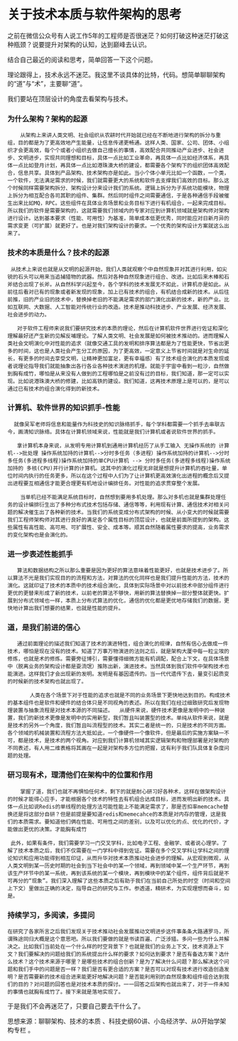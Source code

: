 # 关于技术本质与软件架构的思考


之前在微信公众号有人说工作5年的工程师是否很迷茫？如何打破这种迷茫打破这种瓶颈？说要提升对架构的认知，达到巅峰去认识。

结合自己最近的阅读和思考，简单回答一下这个问题。

理论跟得上，技术永远不迷茫。我这里不谈具体的比特，代码。想简单聊聊架构的“道”与“术”，主要聊“道”。

我们要站在顶层设计的角度去看架构与技术。

### 为什么架构？架构的起源
        
        从架构上来讲人类文明、社会组织从农耕时代开始就已经在不断地进行架构的拆分与重组，目的都是为了更高效地产生能量，让信息传递更畅通。这样人类、国家、公司、团体、小组织才会更高效，每个个或者小组织去做自己擅长的事情，高效配合共同推动产业进步、社会进步、文明进步，实现共同理想和目标，具体一点比如工业革命，再具体一点比如经济体系，再具体一点比如登月计划，再具体一点比如港珠澳大桥的建设，都需要各个架构下的组织团体高效配合，信息共享。具体到产品架构、技术架构亦是如此。当小个体小单元比如一个函数，一个类，一个软件，无法满足需求的时候，我们就需要更大的系统和软件去支撑我们高效的目标。那么这个时候同样需要架构拆分、架构设计分来设计我们的系统。逻辑上拆分为子系统功能模块，物理上拆分为相互配合各司其职的组件、集群。然后同时组件之间需要通信，于是各种通信手段被催生出来比如MQ，RPC。这些组件在具体业务场景和业务目标下进行有机组合，一起来完成目标。所以我们的软件是需要架构的，这就需要我们领域内的专家对应到计算机领域就是架构师对架构进行设计。达到基本要求（性能、可用性）为基准，简单成本低更优秀，同时能应对日新月异的需求变更（可扩展）就更好了。也是对我们架构设计的要求。一个优秀的架构设计方案就这么出来了。

###  技术的本质是什么？技术的起源
     
     从技术上来说也就是从文明的起源开始，我们人类就观察个中自然现象并对其进行利用，如尖锐的石头可以用来当追捕猎物的武器。然后对各种自然现象进行组合、改进。比如后来木棒和石斧结合出现了长斧。从自然科学兴起至今，各个学科的技术发展无不如此，计算机亦是如此。从前往后看对已有的现象或者新发现的现象，加上已有技术的组合，有机结合成新的技术。从后往前推，旧的产业旧的技术中，替换掉老旧的不能满足需求的部门演化出新的技术，新的产业。比如互联网、大数据、人工智能对传统行业的改造。技术是推动科技进步、产业发展、经济发展、社会进步的动力。

       对于软件工程师来说我们要研究技术的本质的理论，然后在计算机软件世界进行佐证和深化理解最好还产生新的见解反哺理论。了解人类文明、社会发展是如何被技术推动的。进而理解人类社会文明演化中对性能的追求（就像交通工具的发明和排序算法都是为了性能更快，节省出更多的时间，这也是人类社会产生分工的原因，为了更高效，一定意义上节省时间就是对生命的延长，有更多的时间去享受文明，让精神更加富足，更有幸福感）有了技术组合演化的本质发现或者说理论指导我们就能抽象出各行各业各种技术演进的机理。就能于宇宙中看到一粒沙，自然做到胸有成竹，哪怕是从来没有人做到的工程哪怕是之前没有过的目标，我们知道，那一定可以实现。比如说港珠澳大桥的修建，比如高铁的建设。我们知道，这再技术原理上是可以的，是可以通过已有技术的组合演化得到的新技术。

###  计算机、软件世界的知识抓手-性能
      
      就像吴军老师将信息和能量作为科技史的知识脉络抓手，每个学科都需要一个抓手去串联古今，画清知识脉络。具体在计算机领域来说，性能就是我们计算机或者说软件世界的抓手。

       拿计算机本身来说，从发明专用计算机到通用计算机经历了从手工输入 无操作系统的 计算机-->批处理 操作系统加持的计算机-->分时多任务（多进程）操作系统加持的计算机-->分时多任务(多进程多线程)操作系统加持的单CPU计算机 --> 分时多任务(多进程多线程)操作系统加持的 多核(CPU)并行计算的计算机。这其中的演化过程无非就是想提升计算机的吞吐量，单位时间内执行的任务更多，所以在这个过程中人们为了让计算机更高效演化出进程的概念后又提出进程要互相通信才能更合理更有机地设计编排任务。对性能的追求贯穿整个发展。

        当单机已经不能满足系统目标时，自然想到要用多机处理。那么对多机也就是集群处理任务的设计编排衍生出了多种分布式技术包括存储、通信等等，利用现有计算、通信技术对相关问题的解决催生出了各种新的技术。当我们的系统变成分布式架构的时候、从小变大的时候就需要我们工程师架构师对其进行良好的满足各个属性目标的顶层设计，也就是前面所提到的架构。这些属性有高性能、高可用、可扩展性、安全、成本等。顺其自然随着属性要求的提高，业务需求的变化架构也是会演化的。

###  进一步表述性能抓手
       
       算法和数据结构之所以那么重要是因为更好的算法意味着性能更好，也就是技术进步了。所以算法不光是我们实现目的的流程和方法，对算法的优化同样也是我们提升性能的方法，技术的演化。这就印证了技术的本质中的技术组合演化，具体到实际场景中对以前技术中部分组件进行更优的更替来形成了新的技术，以前老的算法不够快，用新的算法替换掉一部分整体就更快。扩展到分布式领域也一样，本质上分布式算法的优化，通信的优化都是更优地存储我们的数据，更快地计算出我们想要的结果，也就是性能的提升。

### 道，是我们前进的信心
       
       通过前面理论的描述我们知道了技术的演进特性，组合演化的规律，自然有信心去做成一件技术，哪怕是现在没有的技术。知道了万事万物演进的法则之后，就是架构大厦中每一粒尘埃的修炼，也就是术的修炼。需要旁征博引，需要懂得细微方能有机调配，配合上下文，在具体场景中（脱离业务的架构设计都是耍流氓）推陈出新，演进技术。当然具体到我们软件中架构技术也能演进。这样我们才会出现新的发明。发明是有基因遗传的。当一代代遗传下去，量变引起质变的时候新的技术架构也就出现了。

           人类在各个场景下对于性能的追求也就是不同的业务场景下更快地达到目的。构成技术的基本组件也是软件和硬件的结合体只是不同视角的表述。所以在我们在经过细致研究后发现物理装置与抽象流程是对技术本源的不同描述。  从硬件来说，硬件技术更像是发明中的一种装置，我们的新技术更像是发明中的实用新型，我们暂且叫装置型的技术。单纯从软件来说，就是是技术的另外一个角度，我们暂且叫流程型的技术。其实二者是统一的，只是技术的不同方面。各个领域的机械装置和流程方法大抵如此，一个像硬件一个像软件，但是最后的实施方案缺一不可，都是技术，是技术的两个视角。对应到我们计算机领域其实逻辑架构和物理部署是对架构的不同表述，有人用二维表格将其画在一起是对架构多方位的把握，这有利于我们队具体复杂度问题的处理。

### 研习现有术，理清他们在架构中的位置和作用
        
        掌握了道，我们也就不再惧怕任何术，剩下的就是耐心研习好各种术，这样在做架构设计的时候才能得心应手，才能根据各个技术的特性去有机组合达成目标，进而发明出新的技术。具体一点比如说Redis的单线程的处理方法可能性能上不能满足需求了，那是否扣率memcache替换还是将这部分自研？但是前提是要知道redis和memecahce的本质是对内存的管理，这是我们的本质需求。要知道他们俩在性能、可用性之间的差别，以及可以优化的点、优化的代价，才能做出更优的决策。才能胸有成竹

     此外，如果有条件，我们需要学习一门交叉学科，比如电子工程、金融学、或者说心理学。了解了技术本质之后，我们不仅需要在一门学科中得到佐证。需要在多个交叉学科让学科之间的理论知识和应用功能得到相互印证，从而升华对技术本质推动社会进步的理解。从宏观到微观，从人类文明到某一历史时期的社会到当下社会中的某一个领域，再到领域中某一个生产环节，再到该生产环节中的某一系统，再到该系统的某一个模块，再到模块中的某个组件，组件背后就是不可再分的“现象”。我们深入理解了这些本质之后有助于我们在当前自己所处的时空（时间和空间上下文）里做出正确的决定，指导自己的研究与工作。参透道，精研术，为实现理想而奋斗，如是。

###  持续学习，多阅读，多提问

    在研究了各家所言之后我们发现关于技术推动社会发展推动文明进步这件事条条大路通罗马，所谓殊途同归大概是这个意思吧。所以我们要做的就是书读百遍、广泛涉猎。多问一些为什么并解决之。比如我们当前处在一个什么样的时空背景下？也就是我们的业务上下文，技术资源上下文？我们要解决的问题给我们的系统提出什么样的要求？如何达到要求？是否有备选方案？选什么技术？这个技术来源于哪里？是哪些技术的组合创新？是为了解决什么问题？那么解决这个问题和我们手中的问题是否一样？我们是否有更合适的方案？是否可以对现有技术进行改造创造发明？是否需要新的技术组合进来能更好地解决问题？是否能利用别的自然现象和组件组合达到我们的目的？对问题的回答也是对技术本质的探讨。一一回答之后架构也就出来了，对于一件未知的事情也就胸有成竹了。接下来就是落地实现了。

于是我们不会再迷茫了，只要自己要去干什么了。

思想来源：聊聊架构、技术的本质 、科技史纲60讲、小岛经济学、从0开始学架构专栏 。